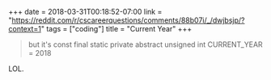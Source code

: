 +++
date = 2018-03-31T00:18:52-07:00
link = "https://reddit.com/r/cscareerquestions/comments/88b07i/_/dwjbsjp/?context=1"
tags = ["coding"]
title = "Current Year"
+++

>but it's const final static private abstract unsigned int CURRENT_YEAR = 2018

LOL.

